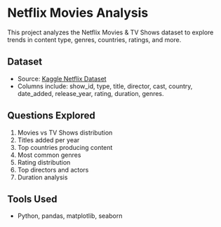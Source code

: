 # Netflix Movies Analysis

This project analyzes the Netflix Movies & TV Shows dataset to explore trends in content type, genres, countries, ratings, and more.

## Dataset
- Source: [Kaggle Netflix Dataset](https://www.kaggle.com/shivamb/netflix-shows)
- Columns include: show_id, type, title, director, cast, country, date_added, release_year, rating, duration, genres.

## Questions Explored
1. Movies vs TV Shows distribution
2. Titles added per year
3. Top countries producing content
4. Most common genres
5. Rating distribution
6. Top directors and actors
7. Duration analysis

## Tools Used
- Python, pandas, matplotlib, seaborn

